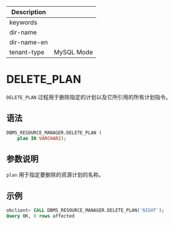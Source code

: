 | Description   |                 |
|---------------|-----------------|
| keywords      |                 |
| dir-name      |                 |
| dir-name-en   |                 |
| tenant-type   | MySQL Mode      |

# DELETE_PLAN 


`DELETE_PLAN` 过程用于删除指定的计划以及它所引用的所有计划指令。

## 语法 

```sql
DBMS_RESOURCE_MANAGER.DELETE_PLAN (
    plan IN VARCHAR2);
```

## 参数说明 

`plan` 用于指定要删除的资源计划的名称。

## 示例 

```sql
obclient> CALL DBMS_RESOURCE_MANAGER.DELETE_PLAN('NIGHT');
Query OK, 0 rows affected
```